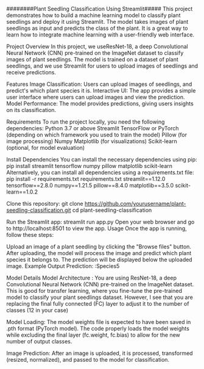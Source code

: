 ########Plant Seedling Classification Using Streamlit#####
This project demonstrates how to build a machine learning model to classify plant seedlings and deploy it using Streamlit. The model takes images of plant seedlings as input and predicts the class of the plant. It is a great way to learn how to integrate machine learning with a user-friendly web interface.

Project Overview
In this project, we useResNet-18, a deep Convolutional Neural Network (CNN) pre-trained on the ImageNet dataset to classify images of plant seedlings. The model is trained on a dataset of plant seedlings, and we use Streamlit  for users to upload images of seedlings and receive predictions.

Features
Image Classification: Users can upload images of seedlings, and predict's which plant species it is.
Interactive UI: The app provides a simple user interface where users can upload images and view the prediction.
Model Performance: The model provides predictions, giving users insights on its classification.

Requirements
To run the project locally, you need the following dependencies:
Python 3.7 or above
Streamlit
TensorFlow or PyTorch (depending on which framework you used to train the model)
Pillow (for image processing)
Numpy
Matplotlib (for visualizations)
Scikit-learn (optional, for model evaluation)

Install Dependencies
You can install the necessary dependencies using pip:
pip install streamlit tensorflow numpy pillow matplotlib scikit-learn
Alternatively, you can install all dependencies using a requirements.txt file:
pip install -r requirements.txt
requirements.txt
streamlit==1.12.0
tensorflow==2.8.0
numpy==1.21.5
pillow==8.4.0
matplotlib==3.5.0
scikit-learn==1.0.2

Clone this repository:
git clone https://github.com/yourusername/plant-seedling-classification.git
cd plant-seedling-classification


Run the Streamlit app:
streamlit run app.py
Open your web browser and go to http://localhost:8501 to view the app.
Usage
Once the app is running, follow these steps:

Upload an image of a plant seedling by clicking the "Browse files" button.
After uploading, the model will process the image and predict which plant species it belongs to.
The prediction will be displayed below the uploaded image.
Example Output
Prediction: :Species5

Model Details
Model Architecture : You are using ResNet-18, a deep Convolutional Neural Network (CNN) pre-trained on the ImageNet dataset. This is good for transfer learning, where you fine-tune the pre-trained model to classify your plant seedlings dataset. However, I see that you are replacing the final fully connected (FC) layer to adjust it to the number of classes (12 in your case)

Model Loading: The model weights file is expected to have been saved in .pth format (PyTorch model). The code properly loads the model weights while excluding the final layer (fc.weight, fc.bias) to allow for the new number of output classes.

Image Prediction: After an image is uploaded, it is processed, transformed (resized, normalized), and passed to the model for classification.




